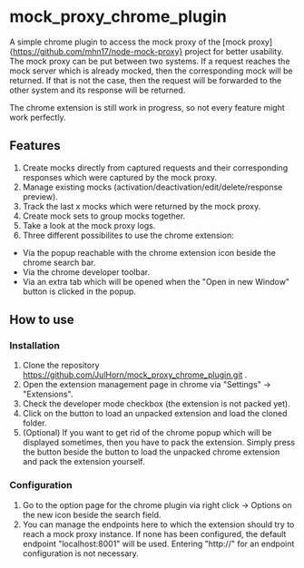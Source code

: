 # mock_proxy_chrome_plugin
A simple chrome plugin to access the mock proxy of the [mock proxy]{https://github.com/mhn17/node-mock-proxy} project for better usability. The mock proxy can be put between two systems. If a request reaches the mock server which is already mocked, then the corresponding mock will be returned. If that is not the case, then the request will be forwarded to the other system and its response will be returned.

The chrome extension is still work in progress, so not every feature might work perfectly.

## Features
1. Create mocks directly from captured requests and their corresponding responses which were captured by the mock proxy.
2. Manage existing mocks (activation/deactivation/edit/delete/response preview).
3. Track the last x mocks which were returned by the mock proxy.
4. Create mock sets to group mocks together.
5. Take a look at the mock proxy logs.
6. Three different possibilites to use the chrome extension:
  - Via the popup reachable with the chrome extension icon beside the chrome search bar.
  - Via the chrome developer toolbar.
  - Via an extra tab which will be opened when the "Open in new Window" button is clicked in the popup.

## How to use
### Installation
1. Clone the repository https://github.com/JulHorn/mock_proxy_chrome_plugin.git .
2. Open the extension management page in chrome via "Settings" -> "Extensions".
3. Check the developer mode checkbox (the extension is not packed yet).
4. Click on the button to load an unpacked extension and load the cloned folder.
5. (Optional) If you want to get rid of the chrome popup which will be displayed sometimes, then you have to pack the extension. Simply press the button beside the button to load the unpacked chrome extension and pack the extension yourself.

### Configuration
1. Go to the option page for the chrome plugin via right click -> Options on the new icon beside the search field.
2. You can manage the endpoints here to which the extension should try to reach a mock proxy instance. If none has been configured, the default endpoint "localhost:8001" will be used. Entering "http://" for an endpoint configuration is not necessary.
